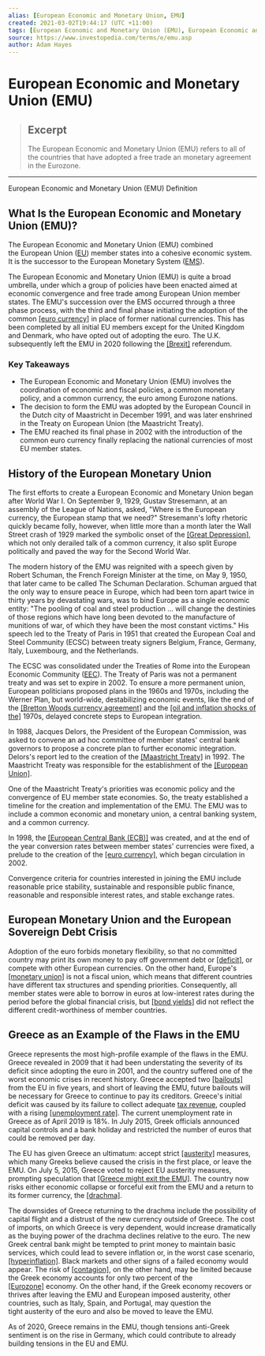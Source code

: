 ```yaml
---
alias: [European Economic and Monetary Union, EMU]
created: 2021-03-02T19:44:17 (UTC +11:00)
tags: [European Economic and Monetary Union (EMU), European Economic and Monetary Union (EMU) Definition]
source: https://www.investopedia.com/terms/e/emu.asp
author: Adam Hayes
---
```


# European Economic and Monetary Union (EMU)

> ## Excerpt
> The European Economic and Monetary Union (EMU) refers to all of the countries that have adopted a free trade an monetary agreement in the Eurozone.

---

European Economic and Monetary Union (EMU) Definition
## What Is the European Economic and Monetary Union (EMU)?

The European Economic and Monetary Union (EMU) combined the European Union ([EU](https://www.investopedia.com/terms/e/europeanunion.asp)) member states into a cohesive economic system. It is the successor to the European Monetary System ([EMS](https://www.investopedia.com/terms/e/ems.asp)).

The European Economic and Monetary Union (EMU) is quite a broad umbrella, under which a group of policies have been enacted aimed at economic convergence and free trade among European Union member states. The EMU's succession over the EMS occurred through a three phase process, with the third and final phase initiating the adoption of the common [[euro currency]](https://www.investopedia.com/terms/e/eur.asp) in place of former national currencies. This has been completed by all initial EU members except for the United Kingdom and Denmark, who have opted out of adopting the euro. The U.K. subsequently left the EMU in 2020 following the [[Brexit]](https://www.investopedia.com/terms/b/brexit.asp) referendum.

### Key Takeaways

-   The European Economic and Monetary Union (EMU) involves the coordination of economic and fiscal policies, a common monetary policy, and a common currency, the euro among Eurozone nations.
-   The decision to form the EMU was adopted by the European Council in the Dutch city of Maastricht in December 1991, and was later enshrined in the Treaty on European Union (the Maastricht Treaty).
-   The EMU reached its final phase in 2002 with the introduction of the common euro currency finally replacing the national currencies of most EU member states.

## History of the European Monetary Union

The first efforts to create a European Economic and Monetary Union began after World War I. On September 9, 1929, Gustav Stresemann, at an assembly of the League of Nations, asked, "Where is the European currency, the European stamp that we need?" Stresemann's lofty rhetoric quickly became folly, however, when little more than a month later the Wall Street crash of 1929 marked the symbolic onset of the [[Great Depression]](https://www.investopedia.com/terms/g/great_depression.asp), which not only derailed talk of a common currency, it also split Europe politically and paved the way for the Second World War.

The modern history of the EMU was reignited with a speech given by Robert Schuman, the French Foreign Minister at the time, on May 9, 1950, that later came to be called The Schuman Declaration. Schuman argued that the only way to ensure peace in Europe, which had been torn apart twice in thirty years by devastating wars, was to bind Europe as a single economic entity: "The pooling of coal and steel production ... will change the destinies of those regions which have long been devoted to the manufacture of munitions of war, of which they have been the most constant victims." His speech led to the Treaty of Paris in 1951 that created the European Coal and Steel Community (ECSC) between treaty signers Belgium, France, Germany, Italy, Luxembourg, and the Netherlands.

The ECSC was consolidated under the Treaties of Rome into the European Economic Community ([EEC](https://www.investopedia.com/terms/e/european-community.asp)). The Treaty of Paris was not a permanent treaty and was set to expire in 2002. To ensure a more permanent union, European politicians proposed plans in the 1960s and 1970s, including the Werner Plan, but world-wide, destabilizing economic events, like the end of the [[Bretton Woods currency agreement]](https://www.investopedia.com/terms/b/brettonwoodsagreement.asp) and the [[oil and inflation shocks of the]](https://www.investopedia.com/articles/economics/08/1970-stagflation.asp) 1970s, delayed concrete steps to European integration.

In 1988, Jacques Delors, the President of the European Commission, was asked to convene an ad hoc committee of member states' central bank governors to propose a concrete plan to further economic integration. Delors's report led to the creation of the [[Maastricht Treaty]](https://www.investopedia.com/terms/m/maastricht-treaty.asp) in 1992. The Maastricht Treaty was responsible for the establishment of the [[European Union]](https://www.investopedia.com/terms/e/europeanunion.asp).

One of the Maastricht Treaty's priorities was economic policy and the convergence of EU member state economies. So, the treaty established a timeline for the creation and implementation of the EMU. The EMU was to include a common economic and monetary union, a central banking system, and a common currency.

In 1998, the [[European Central Bank (ECB)]](https://www.investopedia.com/terms/e/europeancentralbank.asp) was created, and at the end of the year conversion rates between member states' currencies were fixed, a prelude to the creation of the [[euro currency]](https://www.investopedia.com/terms/e/eur.asp), which began circulation in 2002.

Convergence criteria for countries interested in joining the EMU include reasonable price stability, sustainable and responsible public finance, reasonable and responsible interest rates, and stable exchange rates. 

## European Monetary Union and the European Sovereign Debt Crisis 

Adoption of the euro forbids monetary flexibility, so that no committed country may print its own money to pay off government debt or [[deficit]](https://www.investopedia.com/terms/d/deficit.asp), or compete with other European currencies. On the other hand, Europe's [[monetary union]](https://www.investopedia.com/terms/c/currency-union.asp) is not a fiscal union, which means that different countries have different tax structures and spending priorities. Consequently, all member states were able to borrow in euros at low-interest rates during the period before the global financial crisis, but [[bond yields]](https://www.investopedia.com/terms/b/bond-yield.asp) did not reflect the different credit-worthiness of member countries.

## Greece as an Example of the Flaws in the EMU

Greece represents the most high-profile example of the flaws in the EMU. Greece revealed in 2009 that it had been understating the severity of its deficit since adopting the euro in 2001, and the country suffered one of the worst economic crises in recent history. Greece accepted two [[bailouts]](https://www.investopedia.com/terms/b/bailout.asp) from the EU in five years, and short of leaving the EMU, future bailouts will be necessary for Greece to continue to pay its creditors. Greece's initial deficit was caused by its failure to collect adequate [tax revenue](https://www.investopedia.com/terms/t/taxes.asp), coupled with a rising [[unemployment rate]](https://www.investopedia.com/terms/u/unemploymentrate.asp). The current unemployment rate in Greece as of April 2019 is 18%. In July 2015, Greek officials announced capital controls and a bank holiday and restricted the number of euros that could be removed per day.

The EU has given Greece an ultimatum: accept strict [[austerity]](https://www.investopedia.com/terms/a/austerity.asp) measures, which many Greeks believe caused the crisis in the first place, or leave the EMU. On July 5, 2015, Greece voted to reject EU austerity measures, prompting speculation that [[Greece might exit the EMU]](https://www.investopedia.com/terms/g/grexit.asp). The country now risks either economic collapse or forceful exit from the EMU and a return to its former currency, the [[drachma]](https://www.investopedia.com/terms/g/greek-drachma.asp).

The downsides of Greece returning to the drachma include the possibility of capital flight and a distrust of the new currency outside of Greece. The cost of imports, on which Greece is very dependent, would increase dramatically as the buying power of the drachma declines relative to the euro. The new Greek central bank might be tempted to print money to maintain basic services, which could lead to severe inflation or, in the worst case scenario, [[hyperinflation]](https://www.investopedia.com/terms/h/hyperinflation.asp). Black markets and other signs of a failed economy would appear. The risk of [[contagion]](https://www.investopedia.com/terms/c/contagion.asp), on the other hand, may be limited because the Greek economy accounts for only two percent of the [[Eurozone]](https://www.investopedia.com/terms/e/eurozone.asp) economy. On the other hand, if the Greek economy recovers or thrives after leaving the EMU and European imposed austerity, other countries, such as Italy, Spain, and Portugal, may question the tight austerity of the euro and also be moved to leave the EMU.

As of 2020, Greece remains in the EMU, though tensions anti-Greek sentiment is on the rise in Germany, which could contribute to already building tensions in the EU and EMU.
